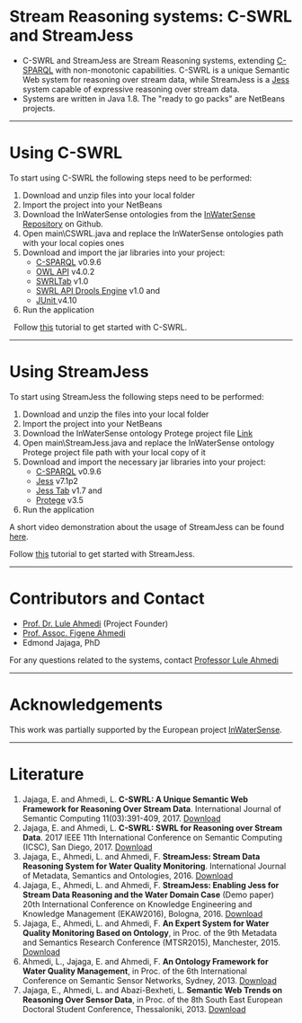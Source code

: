 # Stream Reasoning systems: C-SWRL and StreamJess
<p>
    <ul>
      <li>C-SWRL and StreamJess are Stream Reasoning systems, extending <a href="http://streamreasoning.org/resources/c-sparql">C-SPARQL</a> with non-monotonic capabilities. C-SWRL is a unique Semantic Web system for reasoning over stream data, while StreamJess is a <a href="http://www.jessrules.com/">Jess</a> system capable of expressive reasoning over stream data.
      <li>
        Systems are written in Java 1.8. The &quot;ready to go packs&quot; are NetBeans projects.
      </li>
      </li>
    </ul>
</p>
<hr/>

<h1><a name="usC">Using C-SWRL</a></h1>
       <p>
            To start using C-SWRL the following steps need to be performed:
       </p>
       <ol>
            <li>Download and unzip files into your local folder</li>
            <li>Import the project into your NetBeans</li>
            <li>Download the InWaterSense ontologies from the <a href="https://github.com/lule-ahmedi/InWaterSense">InWaterSense Repository</a> on Github.</li>
            <li>Open main\CSWRL.java and replace the InWaterSense ontologies path with your local copies ones</li>
            <li>Download and import the jar libraries into your project: 
                <ul>
                    <li><a href="http://streamreasoning.org/resources/c-sparql">C-SPARQL</a> v0.9.6</li>
                    <li><a href="http://owlapi.sourceforge.net/">OWL API</a> v4.0.2</li>
                    <li><a href="https://github.com/protegeproject/swrltab">SWRLTab</a> v1.0</li>
                    <li><a href="https://github.com/protegeproject/swrlapi-drools-engine">SWRL API Drools Engine</a> v1.0 and</li>
                    <li><a href="http://junit.org/junit4/">JUnit </a> v4.10</li>
                </ul>
            </li>
            <li>Run the application</li>
        </ol>
        <p>
            &nbsp;
            Follow <a href="tutorials/CSWRL-guide.pdf">this</a> tutorial to get started with C-SWRL.</p>
        <hr />
        <h1><a name="usS">Using StreamJess</a></h1>
        <p>
            To start using StreamJess the following steps need to be performed:
        </p>
        <ol>
            <li>Download and unzip the files into your local folder</li>
            <li>Import the project into your NetBeans</li>
            <li>Download the InWaterSense ontology Protege project file <a href="http://inwatersense.uni-pr.edu/ontologies/inws-all3ontologies.owl">Link</a></li>
            <li>Open main\StreamJess.java and replace the InWaterSense ontology Protege project file path with your local copy of it</li>
            <li>Download and import the necessary jar libraries into your project: 
                <ul>
                    <li><a href="http://streamreasoning.org/resources/c-sparql">C-SPARQL</a> v0.9.6</li>
                    <li><a href="http://www.jessrules.com/">Jess</a> v7.1p2</li>
                    <li><a href="http://www.jessrules.com/jesswiki/view?JessTab">Jess Tab</a> v1.7 and</li>
                    <li><a href="http://protege.stanford.edu/">Protege</a> v3.5</li>
                </ul>
            </li>
            <li>Run the application</li>
        </ol>
        <p>A short video demonstration about the usage of StreamJess can be found <a href="http://inwatersense.uni-pr.edu/streamjess/demo.html">here</a>.</p>
        <p>
            Follow <a href="tutorials/StreamJess-guide.pdf">this</a> tutorial to get started with StreamJess.</p>
        <hr />

  <h1><a name="sup">Contributors and Contact</a></h1>
      <p>
		<ul>
		<li><a href="http://luleahmedi.uni-pr.edu/">Prof. Dr. Lule Ahmedi</a> (Project Founder)</li>
			<li><a href="https://fna.uni-pr.edu/Personeli/Personeli-akademik/Mr--sc--Figene-Ahmedi.aspx">Prof. Assoc. Figene Ahmedi</a></li>
			<li>Edmond Jajaga, PhD</li>
			</ul>
			<p>For any questions related to the systems, contact <a href="mailto:lule.ahmedi@uni-pr.edu?subject=StreamReasoning">Professor Lule Ahmedi</a></p>

<hr />
      <h1><a name="sup">Acknowledgements</a></h1>
        <p>
            This work was partially supported by the European project <a href="http://inwatersense.uni-pr.edu/">InWaterSense</a>.
        </p>
        <hr />
        <h1><a name="lit">Literature</a></h1>
        <ol>
		<li>Jajaga, E. and Ahmedi, L. 
                    <strong>C-SWRL: A Unique Semantic Web Framework for Reasoning Over Stream Data</strong>. 
                    International Journal of Semantic Computing 11(03):391-409, 2017. 
                <a href="https://www.worldscientific.com/doi/abs/10.1142/S1793351X17400165">Download</a></li>
            <li>Jajaga, E. and Ahmedi, L. 
                    <strong>C-SWRL: SWRL for Reasoning over Stream Data</strong>. 
                    2017 IEEE 11th International Conference on Semantic Computing (ICSC), San Diego, 2017. 
                <a href="https://ieeexplore.ieee.org/document/7889569/">Download</a></li>
            <li>Jajaga, E., Ahmedi, L. and Ahmedi, F. 
                    <strong>StreamJess: Stream Data Reasoning System for Water Quality Monitoring</strong>. 
                    International Journal of Metadata, Semantics and Ontologies, 2016. 
                <a href="https://www.inderscienceonline.com/doi/abs/10.1504/IJMSO.2016.083507">Download</a></li>
            <li>Jajaga, E., Ahmedi, L. and Ahmedi, F. <strong>StreamJess: Enabling Jess for Stream Data Reasoning and the Water Domain Case</strong>
                (Demo paper) 20th International Conference on Knowledge Engineering and Knowledge Management (EKAW2016), Bologna, 2016.
                <a href="http://luleahmedi.uni-pr.edu/docs/pubs/StreamJessDemoPaper2016.pdf">Download</a>
            </li>

  <li>Jajaga, E., Ahmedi, L. and Ahmedi, F. <strong>An Expert System for Water Quality Monitoring Based on Ontology</strong>, 
                  in Proc. of the 9th Metadata and Semantics Research Conference (MTSR2015), Manchester, 2015.
                <a href="http://luleahmedi.uni-pr.edu/docs/pubs/ExpertSys2015.pdf">Download</a>
            </li>

  <li>Ahmedi, L., Jajaga, E. and Ahmedi, F. <strong>An Ontology Framework for Water Quality Management</strong>,
              in Proc. of the 6th International Conference on Semantic Sensor Networks, Sydney, 2013.
                <a href="http://ceur-ws.org/Vol-1063/paper3.pdf">Download</a>
            </li>
  <li>Jajaga, E., Ahmedi, L. and Abazi-Bexheti, L.
                    <strong>Semantic Web Trends on Reasoning Over Sensor Data</strong>, 
                    in Proc. of the 8th South East European Doctoral Student Conference, Thessaloniki, 2013.
                <a href="https://www.researchgate.net/publication/255719059_Semantic_Web_Trends_on_Reasoning_Over_Sensor_Data">Download</a>
            </li>
        </ol>
    </div>
</body>
</html>
